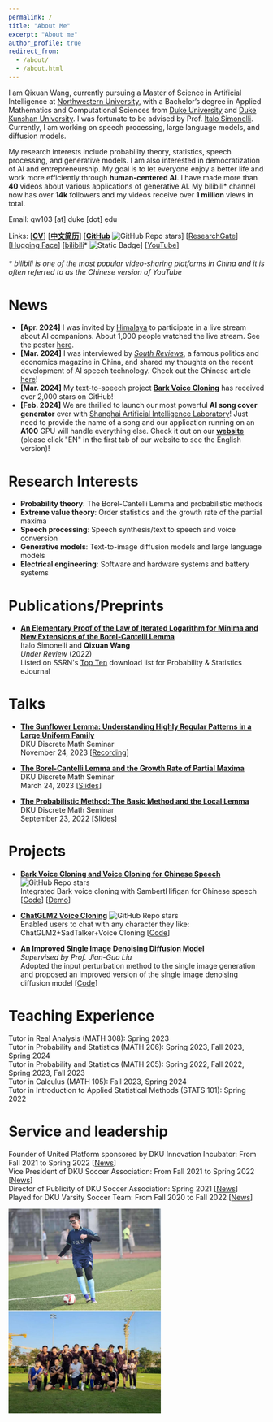 ```yaml
---
permalink: /
title: "About Me"
excerpt: "About me"
author_profile: true
redirect_from: 
  - /about/
  - /about.html
---
```


I am Qixuan Wang, currently pursuing a Master of Science in Artificial Intelligence at [Northwestern University](https://www.northwestern.edu/), with a Bachelor’s degree in Applied Mathematics and Computational Sciences from [Duke University](https://duke.edu/) and [Duke Kunshan University](https://www.dukekunshan.edu.cn/). I was fortunate to be advised by Prof. [Italo Simonelli](https://faculty.dukekunshan.edu.cn/faculty_profiles/italo-simonelli). Currently, I am working on speech processing, large language models, and diffusion models.

My research interests include probability theory, statistics, speech processing, and generative models. I am also interested in democratization of AI and entrepreneurship. My goal is to let everyone enjoy a better life and work more efficiently through **human-centered AI**. I have made more than **40** videos about various applications of generative AI. My bilibili* channel now has over **14k** followers and my videos receive over **1 million** views in total.

Email: qw103 [at] duke [dot] edu

Links: [[**CV**](https://kevinwang676.github.io/files/cv.pdf)] [[**中文简历**](https://kevinwang676.github.io/files/王启轩简历.pdf)] [[**GitHub**](https://github.com/KevinWang676) ![GitHub Repo stars](https://img.shields.io/github/stars/KevinWang676)] [[ResearchGate](https://www.researchgate.net/profile/Qixuan-Wang-14)] [[Hugging Face](https://huggingface.co/kevinwang676)] [[bilibili](https://space.bilibili.com/501495851?spm_id_from=333.788.0.0)* ![Static Badge](https://img.shields.io/badge/followers-14k-blue?link=https%3A%2F%2Fspace.bilibili.com%2F501495851%3Fspm_id_from%3D333.788.0.0)] [[YouTube](https://www.youtube.com/@kevinwang676)]
<h6> * bilibili is one of the most popular video-sharing platforms in China and it is often referred to as the Chinese version of YouTube</h6>
<h6></h6>

News
======
* **[Apr. 2024]** I was invited by [Himalaya](https://www.himalaya.com/us) to participate in a live stream about AI companions. About 1,000 people watched the live stream. See the poster [here](https://kevinwang676.github.io/files/poster.jpg).
* **[Mar. 2024]** I was interviewed by *[South Reviews](https://en.wikipedia.org/wiki/South_Reviews)*, a famous politics and economics magazine in China, and shared my thoughts on the recent development of AI speech technology. Check out the Chinese article [here](https://mp.weixin.qq.com/s/YQhRRfltN4B648geubn36A)!
* **[Mar. 2024]** My text-to-speech project [**Bark Voice Cloning**](https://github.com/KevinWang676/Bark-Voice-Cloning) has received over 2,000 stars on GitHub!
* **[Feb. 2024]** We are thrilled to launch our most powerful **AI song cover generator** ever with [Shanghai Artificial Intelligence Laboratory](https://www.shlab.org.cn/)! Just need to provide the name of a song and our application running on an **A100** GPU will handle everything else. Check it out on our [**website**](https://www.talktalkai.com/) (please click "EN" in the first tab of our website to see the English version)!

Research Interests
======
* **Probability theory**: The Borel-Cantelli Lemma and probabilistic methods
* **Extreme value theory**: Order statistics and the growth rate of the partial maxima
* **Speech processing**: Speech synthesis/text to speech and voice conversion
* **Generative models**: Text-to-image diffusion models and large language models
* **Electrical engineering**: Software and hardware systems and battery systems

Publications/Preprints
======
* [**An Elementary Proof of the Law of Iterated Logarithm for Minima and New Extensions of the Borel-Cantelli Lemma**](https://kevinwang676.github.io/files/paper.pdf) \
Italo Simonelli and **Qixuan Wang** \
*Under Review* (2022) \
Listed on SSRN's [Top Ten](https://kevinwang676.github.io/images/ssrn.png) download list for Probability & Statistics eJournal

Talks
======
* **[The Sunflower Lemma: Understanding Highly Regular Patterns in a Large Uniform Family](https://sites.duke.edu/kits_team_101_48585/2023/12/07/2023-11-24/)** \
DKU Discrete Math Seminar \
November 24, 2023 [[Recording](https://drive.google.com/file/d/1z5zmSqeaoaO-sVvD4owYP7uOeTPM85gE/view?usp=sharing)]

* [**The Borel-Cantelli Lemma and the Growth Rate of Partial Maxima**](https://sites.duke.edu/kits_team_101_48585/2023/03/21/2023-03-24/) \
DKU Discrete Math Seminar \
March 24, 2023 [[Slides](https://sites.duke.edu/kits_team_101_48585/files/2023/03/The_Borel_Cantelli_Lemma_and_the_Growth_Rate_of_Partial_Maxima.pdf)]

* [**The Probabilistic Method: The Basic Method and the Local Lemma**](https://sites.duke.edu/kits_team_101_48585/2022/09/12/discrete-math-seminar-sept-23rd/) \
DKU Discrete Math Seminar \
September 23, 2022 [[Slides](https://sites.duke.edu/kits_team_101_48585/files/2022/09/Probabilistic_method.pdf)]

Projects
======
* [**Bark Voice Cloning and Voice Cloning for Chinese Speech**](https://github.com/KevinWang676/Bark-Voice-Cloning) ![GitHub Repo stars](https://img.shields.io/github/stars/KevinWang676/Bark-Voice-Cloning)\
Integrated Bark voice cloning with SambertHifigan for Chinese speech [[Code](https://github.com/KevinWang676/Bark-Voice-Cloning)] [[Demo](https://www.youtube.com/watch?v=IAf695dhkUc)]

* [**ChatGLM2 Voice Cloning**](https://github.com/KevinWang676/ChatGLM2-Voice-Cloning) ![GitHub Repo stars](https://img.shields.io/github/stars/KevinWang676/ChatGLM2-Voice-Cloning)\
Enabled users to chat with any character they like: ChatGLM2+SadTalker+Voice Cloning [[Code](https://github.com/KevinWang676/ChatGLM2-Voice-Cloning)]

* [**An Improved Single Image Denoising Diffusion Model**](https://github.com/KevinWang676/Improved-SinDDM) \
*Supervised by Prof. Jian-Guo Liu* \
Adopted the input perturbation method to the single image generation and proposed an improved version of the single image denoising diffusion model [[Code](https://github.com/KevinWang676/Improved-SinDDM)]

Teaching Experience
======
Tutor in Real Analysis (MATH 308): Spring 2023 \
Tutor in Probability and Statistics (MATH 206): Spring 2023, Fall 2023, Spring 2024 \
Tutor in Probability and Statistics (MATH 205): Spring 2022, Fall 2022, Spring 2023, Fall 2023 \
Tutor in Calculus (MATH 105): Fall 2023, Spring 2024 \
Tutor in Introduction to Applied Statistical Methods (STATS 101): Spring 2022

Service and leadership
======
Founder of United Platform sponsored by DKU Innovation Incubator: From Fall 2021 to Spring 2022 [[News](https://mp.weixin.qq.com/s/qgsXM5JV3MfNsVsN3nZl0w)] \
Vice President of DKU Soccer Association: From Fall 2021 to Spring 2022 [[News](https://mp.weixin.qq.com/s/eos7DjfaDzte2vCGepQpBA)] \
Director of Publicity of DKU Soccer Association: Spring 2021 [[News](https://mp.weixin.qq.com/s/AulYRjGrzUT-tzp8AiZiHg)] \
Played for DKU Varsity Soccer Team: From Fall 2020 to Fall 2022 [[News](https://athletics.dukekunshan.edu.cn/latest-in-athletics/meet-dku-varsity-teams/)]

<p float="left">
  <img src="/images/soccer.jpg" width="300" />
  <img src="/images/x-ray.jpg" width="300" /> 
</p>
